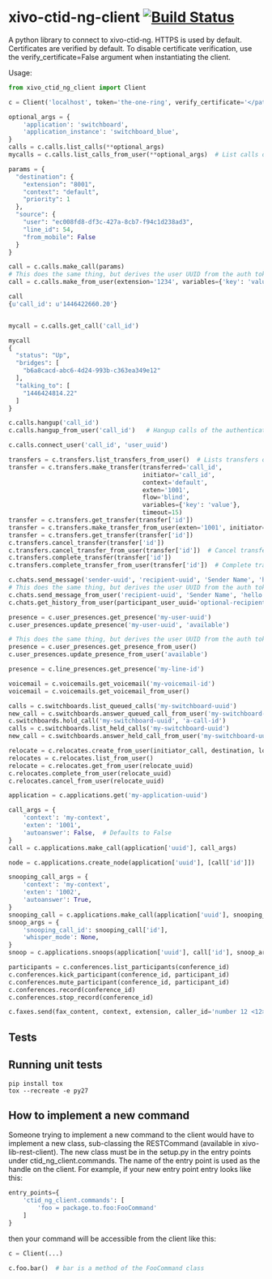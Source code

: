 xivo-ctid-ng-client [![Build Status](https://jenkins.wazo.community/buildStatus/icon?job=xivo-ctid-ng-client)](https://jenkins.wazo.community/job/xivo-ctid-ng-client)
===================

A python library to connect to xivo-ctid-ng. HTTPS is used by default. Certificates are verified by default. To disable certificate verification, use the verify_certificate=False argument when instantiating the client.

Usage:

```python
from xivo_ctid_ng_client import Client

c = Client('localhost', token='the-one-ring', verify_certificate='</path/to/trusted/certificate>')

optional_args = {
    'application': 'switchboard',
    'application_instance': 'switchboard_blue',
}
calls = c.calls.list_calls(**optional_args)
mycalls = c.calls.list_calls_from_user(**optional_args)  # List calls of the authenticated user

params = {
  "destination": {
    "extension": "8001",
    "context": "default",
    "priority": 1
  },
  "source": {
    "user": "ec008fd8-df3c-427a-8cb7-f94c1d238ad3",
    "line_id": 54,
    "from_mobile": False
  }
}

call = c.calls.make_call(params)
# This does the same thing, but derives the user UUID from the auth token
call = c.calls.make_from_user(extension='1234', variables={'key': 'value'}, line_id=54, from_mobile=False)

call
{u'call_id': u'1446422660.20'}


mycall = c.calls.get_call('call_id')

mycall
{
  "status": "Up",
  "bridges": [
    "b6a8cacd-abc6-4d24-993b-c363ea349e12"
  ],
  "talking_to": [
    "1446424814.22"
  ]
}

c.calls.hangup('call_id')
c.calls.hangup_from_user('call_id')   # Hangup calls of the authenticated user

c.calls.connect_user('call_id', 'user_uuid')

transfers = c.transfers.list_transfers_from_user()  # Lists transfers of the authenticated user
transfer = c.transfers.make_transfer(transferred='call_id',
                                     initiator='call_id',
                                     context='default',
                                     exten='1001',
                                     flow='blind',
                                     variables={'key': 'value'},
                                     timeout=15)
transfer = c.transfers.get_transfer(transfer['id'])
transfer = c.transfers.make_transfer_from_user(exten='1001', initiator='call-id', flow='blind', timeout=15)
transfer = c.transfers.get_transfer(transfer['id'])
c.transfers.cancel_transfer(transfer['id'])
c.transfers.cancel_transfer_from_user(transfer['id'])  # Cancel transfers of the authenticated user
c.transfers.complete_transfer(transfer['id'])
c.transfers.complete_transfer_from_user(transfer['id'])  # Complete transfers of the authenticated user

c.chats.send_message('sender-uuid', 'recipient-uuid', 'Sender Name', 'hello world!', to_xivo_uuid='optional-xivo-uuid')
# This does the same thing, but derives the user UUID from the auth token
c.chats.send_message_from_user('recipient-uuid', 'Sender Name', 'hello world!', to_xivo_uuid='optional-xivo-uuid')
c.chats.get_history_from_user(participant_user_uuid='optional-recipient-uuid', participant_server_uuid='optional-xivo-uuid', limit=50)

presence = c.user_presences.get_presence('my-user-uuid')
c.user_presences.update_presence('my-user-uuid', 'available')

# This does the same thing, but derives the user UUID from the auth token
presence = c.user_presences.get_presence_from_user()
c.user_presences.update_presence_from_user('available')

presence = c.line_presences.get_presence('my-line-id')

voicemail = c.voicemails.get_voicemail('my-voicemail-id')
voicemail = c.voicemails.get_voicemail_from_user()

calls = c.switchboards.list_queued_calls('my-switchboard-uuid')
new_call = c.switchboards.answer_queued_call_from_user('my-switchboard-uuid', 'a-call-id')
c.switchboards.hold_call('my-switchboard-uuid', 'a-call-id')
calls = c.switchboards.list_held_calls('my-switchboard-uuid')
new_call = c.switchboards.answer_held_call_from_user('my-switchboard-uuid', 'a-call-id')

relocate = c.relocates.create_from_user(initiator_call, destination, location, completions=['api'])
relocates = c.relocates.list_from_user()
relocate = c.relocates.get_from_user(relocate_uuid)
c.relocates.complete_from_user(relocate_uuid)
c.relocates.cancel_from_user(relocate_uuid)

application = c.applications.get('my-application-uuid')

call_args = {
    'context': 'my-context',
    'exten': '1001',
    'autoanswer': False,  # Defaults to False
}
call = c.applications.make_call(application['uuid'], call_args)

node = c.applications.create_node(application['uuid'], [call['id']])

snooping_call_args = {
    'context': 'my-context',
    'exten': '1002',
    'autoanswer': True,
}
snooping_call = c.applications.make_call(application['uuid'], snooping_call_args)
snoop_args = {
    'snooping_call_id': snooping_call['id'],
    'whisper_mode': None,
}
snoop = c.applications.snoops(application['uuid'], call['id'], snoop_args)

participants = c.conferences.list_participants(conference_id)
c.conferences.kick_participant(conference_id, participant_id)
c.conferences.mute_participant(conference_id, participant_id)
c.conferences.record(conference_id)
c.conferences.stop_record(conference_id)

c.faxes.send(fax_content, context, extension, caller_id='number 12 <12>')
```

## Tests

Running unit tests
------------------

```
pip install tox
tox --recreate -e py27
```

## How to implement a new command

Someone trying to implement a new command to the client would have to implement a new class, sub-classing the RESTCommand (available in xivo-lib-rest-client). The new class must be in the setup.py in the entry points under ctid_ng_client.commands. The name of the entry point is used as the handle on the client. For example, if your new entry point entry looks like this:

```python
entry_points={
    'ctid_ng_client.commands': [
        'foo = package.to.foo:FooCommand'
    ]
}
```

then your command will be accessible from the client like this:

```python
c = Client(...)

c.foo.bar()  # bar is a method of the FooCommand class
```
